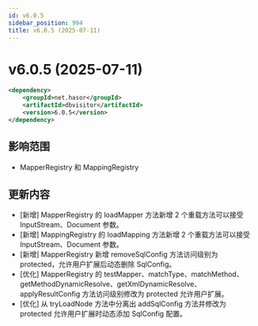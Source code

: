 ```yaml
---
id: v6.0.5
sidebar_position: 994
title: v6.0.5 (2025-07-11)
---
```


# v6.0.5 (2025-07-11)

```xml
<dependency>
    <groupId>net.hasor</groupId>
    <artifactId>dbvisitor</artifactId>
    <version>6.0.5</version>
</dependency>
```

## 影响范围

- MapperRegistry 和 MappingRegistry

## 更新内容

- [新增] MapperRegistry 的 loadMapper 方法新增 2 个重载方法可以接受 InputStream、Document 参数。
- [新增] MappingRegistry 的 loadMapping 方法新增 2 个重载方法可以接受 InputStream、Document 参数。
- [新增] MapperRegistry 新增 removeSqlConfig 方法访问级别为 protected，允许用户扩展后动态删除 SqlConfig。
- [优化] MapperRegistry 的 testMapper、matchType、matchMethod、getMethodDynamicResolve、getXmlDynamicResolve、applyResultConfig 方法访问级别修改为 protected 允许用户扩展。
- [优化] 从 tryLoadNode 方法中分离出 addSqlConfig 方法并修改为 protected 允许用户扩展时动态添加 SqlConfig 配置。
